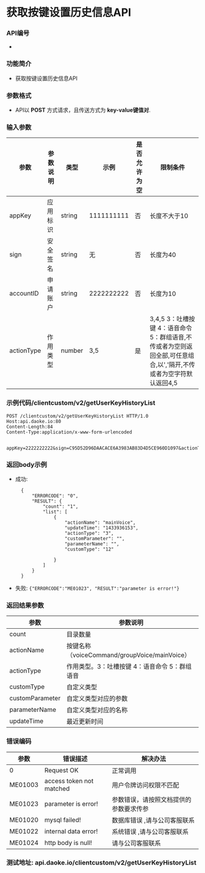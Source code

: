 
获取按键设置历史信息API
========================

### API编号
* 

### 功能简介
* 获取按键设置历史信息API

### 参数格式

* API以 **POST** 方式请求，且传送方式为 **key-value键值对**.

### 输入参数
 
 参数                       | 参数说明           | 类型    |   示例       | 是否允许为空 | 限制条件
----------------------------|------------------- |---------|--------------|--------------|---------------------------
 appKey                     | 应用标识           | string  | 1111111111   | 否           | 长度不大于10
 sign                       | 安全签名           | string  | 无           | 否           | 长度为40
 accountID                  | 申请账户           | string  | 2222222222   | 否           | 长度为10 
 actionType					| 作用类型			 | number  | 3,5          | 是           | 3,4,5  3：吐槽按键 4：语音命令 5：群组语音,不传或者为空则返回全部,可任意组合,以','隔开,不传或者为空字符默认返回4,5



### 示例代码/clientcustom/v2/getUserKeyHistoryList

    POST /clientcustom/v2/getUserKeyHistoryList HTTP/1.0
    Host:api.daoke.io:80
    Content-Length:84
    Content-Type:application/x-www-form-urlencoded


    appKey=2222222222&sign=C95D52D96DAACACE6A3983AB83D4D5CE960D1097&actionType=3&accountID=1111111111



### 返回body示例

* 成功: 

		{
		    "ERRORCODE": "0", 
		    "RESULT": {
		        "count": "1", 
		        "list": [
		            {
		            	"actionName": "mainVoice", 
                		"updateTime": "1433936153", 
                		"actionType": "3", 
                		"customParameter": "", 
                		"parameterName": "", 
                		"customType": "12"

		            }
		        ]
		    }
		}

* 失败: 
		`{"ERRORCODE":"ME01023", "RESULT":"parameter is error!"}`


### 返回结果参数

参数                  | 参数说明              
----------------------|----------------------------------------------
count                 | 目录数量
actionName            | 按键名称（voiceCommand/groupVoice/mainVoice）
actionType            | 作用类型。3：吐槽按键 4：语音命令 5：群组语音
customType            | 自定义类型
customParameter       | 自定义类型对应的参数
parameterName         | 自定义类型对应的名称
updateTime            | 最近更新时间

### 错误编码

 参数                 | 错误描述                       | 解决办法     
----------------------|--------------------------------|---------------------------------------
 0                    | Request OK					   | 正常调用
 ME01003 			  | access token not matched 	   | 用户令牌访问权限不匹配
 ME01023              | parameter is error!            | 参数错误，请按照文档提供的参数要求传参
 ME01020              | mysql failed!          		   | 数据库错误 ,请与公司客服联系
 ME01022              | internal data error! 		   | 系统错误 ,请与公司客服联系
 ME01024              | http body is null! 		       | 请与公司客服联系


### 测试地址: api.daoke.io/clientcustom/v2/getUserKeyHistoryList

